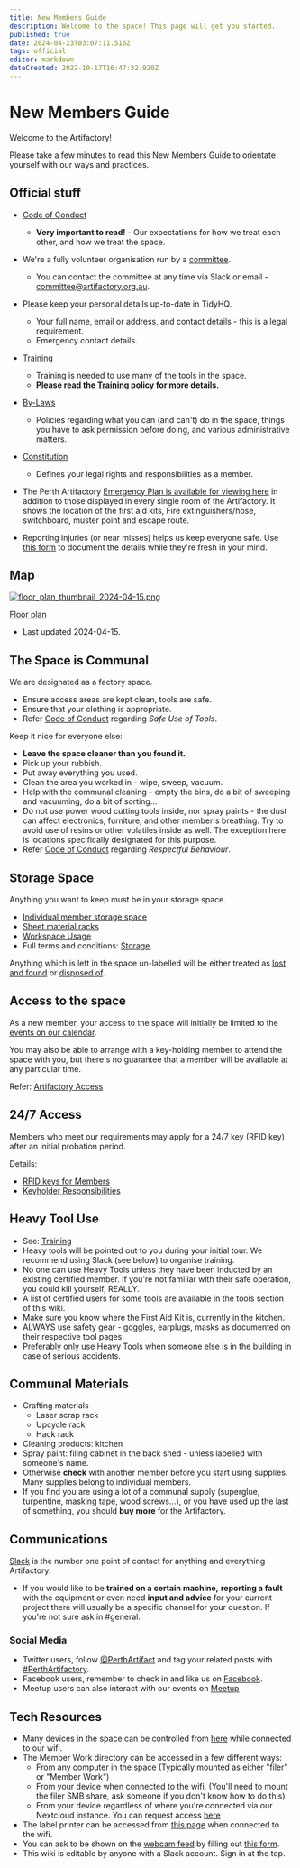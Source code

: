 ```yaml
---
title: New Members Guide
description: Welcome to the space! This page will get you started.
published: true
date: 2024-04-23T03:07:11.516Z
tags: official
editor: markdown
dateCreated: 2022-10-17T16:47:32.920Z
---
```


# New Members Guide

Welcome to the Artifactory!

Please take a few minutes to read this New Members Guide to orientate yourself with our ways and practices.

## Official stuff

* [Code of Conduct](/docs/committee/code_of_conduct)
    * **Very important to read!** - Our expectations for how we treat each other, and how we treat the space.
    
* We're a fully volunteer organisation run by a [committee](/docs/committee/home).
    * You can contact the committee at any time via Slack or email - committee@artifactory.org.au.
    
* Please keep your personal details up-to-date in TidyHQ.
    * Your full name, email or address, and contact details - this is a legal requirement.
    * Emergency contact details.

* [Training](/docs/policies/training)
    * Training is needed to use many of the tools in the space.
    * **Please read the [Training](/docs/policies/training) policy for more details.**

* [By-Laws](/docs/policies/bylaws)
    * Policies regarding what you can (and can't) do in the space, things you have to ask permission before doing, and various administrative matters.

* [Constitution](/constitution)
    * Defines your legal rights and responsibilities as a member.
    
* The Perth Artifactory [Emergency Plan is available for viewing here](https://wiki.artifactory.org.au/lib/exe/fetch.php?media=events:artifactory_emergency_plan_-_june_2019.png) in addition to those displayed in every single room of the Artifactory. It shows the location of the first aid kits, Fire extinguishers/hose, switchboard, muster point and escape route.

* Reporting injuries (or near misses) helps us keep everyone safe. Use [this form](https://cloud.artifactory.org.au/apps/forms/62rTWpZH4fr5di2H) to document the details while they're fresh in your mind.

## Map

[![floor_plan_thumbnail_2024-04-15.png](/floor_plan_thumbnail_2024-04-15.png)](/artifactory_floor_plan_2024-04-15.pdf)

[Floor plan](/artifactory_floor_plan_2024-04-15.pdf)
* Last updated 2024-04-15.

## The Space is Communal

We are designated as a factory space.

* Ensure access areas are kept clean, tools are safe.
* Ensure that your clothing is appropriate.
* Refer [Code of Conduct](/docs/committee/code_of_conduct) regarding *Safe Use of Tools*.

Keep it nice for everyone else:

* **Leave the space cleaner than you found it.**
* Pick up your rubbish.
* Put away everything you used.
* Clean the area you worked in - wipe, sweep, vacuum.
* Help with the communal cleaning - empty the bins, do a bit of sweeping and vacuuming, do a bit of sorting...
* Do not use power wood cutting tools inside, nor spray paints - the dust can affect electronics, furniture, and other member's breathing. Try to avoid use of resins or other volatiles inside as well. The exception here is locations specifically designated for this purpose.
* Refer [Code of Conduct](/docs/committee/code_of_conduct) regarding *Respectful Behaviour*.

## Storage Space

Anything you want to keep must be in your storage space.

* [Individual member storage space](/docs/policies/storage#individual-member-storage-spaces)
* [Sheet material racks](/docs/policies/storage#sheet-material-racks)
* [Workspace Usage](/docs/policies/storage#workspace-usage)
* Full terms and conditions: [Storage](/docs/policies/storage).

Anything which is left in the space un-labelled will be either treated as [lost and found](/docs/policies/storage#lost-and-found) or  [disposed of](/docs/policies/storage#disposal-of-property).

## Access to the space

As a new member, your access to the space will initially be limited to the [events on our calendar](https://artifactory.org.au/events).

You may also be able to arrange with a key-holding member to attend the space with you, but there's no guarantee that a member will be available at any particular time.

Refer: [Artifactory Access](/docs/committee/artifactory_access)

## 24/7 Access

Members who meet our requirements may apply for a 24/7 key (RFID key) after an initial probation period.

Details:
* [RFID keys for Members](https://wiki.artifactory.org.au/en/docs/policies/bylaws#rfid-keys-for-members)
* [Keyholder Responsibilities](/docs/policies/keyholder_responsibilities)

## Heavy Tool Use                 

* See: [Training](/docs/policies/training)
* Heavy tools will be pointed out to you during your initial tour. We recommend using Slack (see below) to organise training.
* No one can use Heavy Tools unless they have been inducted by an existing certified member. If you're not familiar with their safe operation, you could kill yourself, REALLY.
* A list of certified users for some tools are available in the tools section of this wiki.
* Make sure you know where the First Aid Kit is, currently in the kitchen.
* ALWAYS use safety gear - goggles, earplugs, masks as documented on their respective tool pages.
* Preferably only use Heavy Tools when someone else is in the building in case of serious accidents.

## Communal Materials

* Crafting materials
  * Laser scrap rack
  * Upcycle rack
  * Hack rack
* Cleaning products: kitchen
* Spray paint: filing cabinet in the back shed - unless labelled with someone's name.
* Otherwise **check** with another member before you start using supplies. Many supplies belong to individual members.
* If you find you are using a lot of a communal supply (superglue, turpentine, masking tape, wood screws...), or you have used up the last of something, you should **buy more** for the Artifactory.

## Communications

[Slack](https://perart.io/slack) is the number one point of contact for anything and everything Artifactory.

* If you would like to be **trained on a certain machine,** **reporting a fault** with the equipment or even need **input and advice** for your current project there will usually be a specific channel for your question. If you're not sure ask in #general.

### Social Media

* Twitter users, follow [@PerthArtifact](https://twitter.com/PerthArtifact) and tag your related posts with [#PerthArtifactory](https://twitter.com/search?q=#PerthArtifactory).
* Facebook users, remember to check in and like us on [Facebook](https://facebook.com/perthartifactory).
* Meetup users can also interact with our events on [Meetup](https://www.meetup.com/en-AU/Perth-Artifactory/)

## Tech Resources

* Many devices in the space can be controlled from [here](https://control.artifactory.org.au) while connected to our wifi.
* The Member Work directory can be accessed in a few different ways:
  * From any computer in the space (Typically mounted as either "filer" or "Member Work")
  * From your device when connected to the wifi. (You'll need to mount the filer SMB share, ask someone if you don't know how to do this)
  * From your device regardless of where you're connected via our Nextcloud instance. You can request access [here](https://cloud.artifactory.org.au/apps/forms/CRDidNysNjBwbwKN)
* The label printer can be accessed from [this page](https://i.perart.io/label) when connected to the wifi.
* You can ask to be shown on the [webcam feed](https://space.artifactory.org.au/) by filling out [this form](https://cloud.artifactory.org.au/apps/forms/CSNEkreDRn9GNgw3).
* This wiki is editable by anyone with a Slack account. Sign in at the top.
